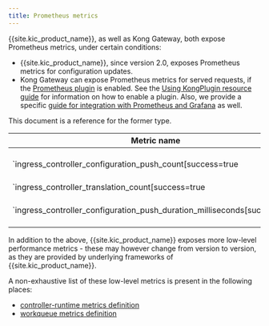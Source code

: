 ```yaml
---
title: Prometheus metrics
---
```


{{site.kic_product_name}}, as well as Kong Gateway, both expose Prometheus metrics, under certain conditions:

* {{site.kic_product_name}}, since version 2.0, exposes Prometheus metrics for configuration updates.
* Kong Gateway can expose Prometheus metrics for served requests, if the [Prometheus plugin][prom-plugin] is enabled. See the [Using KongPlugin resource guide][kongplugin-guide] for information on how to enable a plugin. Also, we provide a specific [guide for integration with Prometheus and Grafana][grafana-guide] as well.

This document is a reference for the former type.

| Metric name | Description |
|-------------|-------------|
| `ingress_controller_configuration_push_count[success=true|false][protocol=db-less|deck]` | Count of successful or failed configuration pushes to Kong. <br><br> `protocol` describes the configuration protocol in use, which can be `db-less` or `deck`. <br><br> `success` logs the status of configuration updates. If `success` is `false`, an unrecoverable error occurred.  If `success` is `true`, the push succeeded with no errors.  |
| `ingress_controller_translation_count[success=true|false]` | Count of translations from Kubernetes state to Kong state. <br><br> `success` logs the status of configuration updates. If `success` is `false`, an unrecoverable error occurred.  If `success` is `true`, the translation succeeded with no errors. |
| `ingress_controller_configuration_push_duration_milliseconds[success=true|false][protocol=db-less|deck]` | The amount of time, in milliseconds, that it takes to push the configuration to Kong. <br><br> `protocol` describes the configuration protocol in use, which can be `db-less` or `deck`. <br><br> `success` logs the status of configuration updates. If `success` is `false`, an unrecoverable error occurred.  If `success` is `true`, the push succeeded with no errors. |

In addition to the above, {{site.kic_product_name}} exposes more low-level performance metrics - these may however change from version to version, as they are provided by underlying frameworks of {{site.kic_product_name}}.

A non-exhaustive list of these low-level metrics is present in the following places:
* [controller-runtime metrics definition](https://github.com/kubernetes-sigs/controller-runtime/blob/master/pkg/internal/controller/metrics/metrics.go)
* [workqueue metrics definition](https://github.com/kubernetes/component-base/blob/release-1.20/metrics/prometheus/workqueue/metrics.go#L29)

[kongplugin-guide]: /kubernetes-ingress-controller/{{page.kong_version}}/guides/using-kongplugin-resource/
[grafana-guide]: /kubernetes-ingress-controller/{{page.kong_version}}/guides/prometheus-grafana/
[prom-plugin]: /hub/kong-inc/prometheus/
